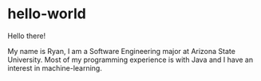 # hello-world

Hello there!

My name is Ryan, I am a Software Engineering major at Arizona State University.
Most of my programming experience is with Java and I have an interest in machine-learning.

